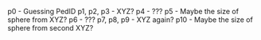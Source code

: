 p0 - Guessing PedID
p1, p2, p3 - XYZ?
p4 - ???
p5 - Maybe the size of sphere from XYZ?
p6 - ???
p7, p8, p9 - XYZ again?
p10 - Maybe the size of sphere from second XYZ?